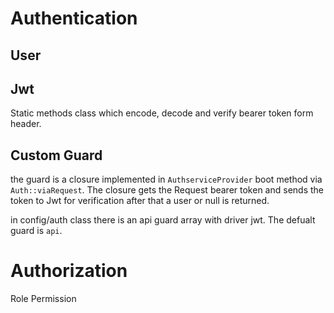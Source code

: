 # Authentication
## User

## Jwt
Static methods class which encode, decode and verify bearer token form header. 

## Custom Guard
the guard is a closure implemented in `AuthserviceProvider` boot method via `Auth::viaRequest`. The closure gets the Request bearer token and sends the token to Jwt for verification after that
a user or null is returned.

in config/auth class there is an api guard array with driver jwt. The defualt guard is `api`.



# Authorization
Role
Permission
